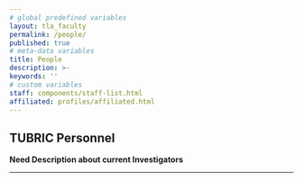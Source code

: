 ```yaml
---
# global predefined variables
layout: tla_faculty
permalink: /people/
published: true
# meta-data variables
title: People
description: >-
keywords: ''
# custom variables
staff: components/staff-list.html
affiliated: profiles/affiliated.html
---
```

## TUBRIC Personnel
**Need Description about current Investigators**

___
